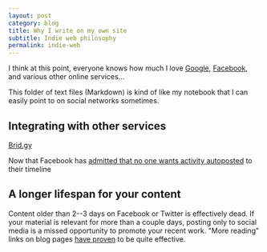 ```yaml
---
layout: post
category: blog
title: Why I write on my own site
subtitle: Indie web philosophy
permalink: indie-web
---
```


I think at this point, everyone knows how much I love [Google](), [Facebook](), and various other online services...

This folder of text files (Markdown) is kind of like my notebook that I can easily point to on social networks sometimes.

<!--more-->

## Integrating with other services
[Brid.gy](https://www.brid.gy/)

Now that Facebook has [admitted that no one wants activity autoposted](http://www.theverge.com/2014/5/27/5754862/facebook-gives-up-on-automatically-sharing-everything-you-do-online-open-graph) to their timeline


## A longer lifespan for your content

Content older than 2--3 days on Facebook or Twitter is effectively dead. If your material is relevant for more than a couple days, posting only to social media is a missed opportunity to promote your recent work. "More reading" links on blog pages [have proven]() to be quite effective.